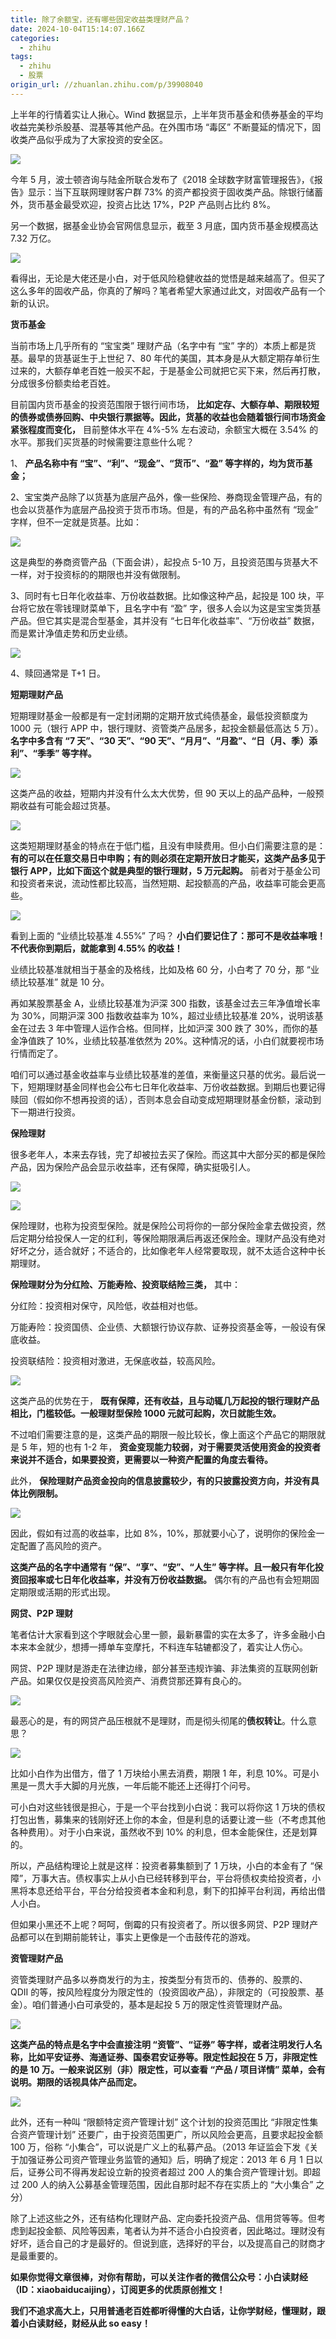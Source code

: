 ```yaml
---
title: 除了余额宝，还有哪些固定收益类理财产品？
date: 2024-10-04T15:14:07.166Z
categories:
  - zhihu
tags:
  - zhihu
  - 股票
origin_url: //zhuanlan.zhihu.com/p/39908040
---
```

上半年的行情着实让人揪心。Wind 数据显示，上半年货币基金和债券基金的平均收益完美秒杀股基、混基等其他产品。在外围市场 “毒区” 不断蔓延的情况下，固收类产品似乎成为了大家投资的安全区。

![](https://picx.zhimg.com/v2-21d54e8c33a6b81888d1a4e34dd6d0a9_b.jpg)

今年 5 月，波士顿咨询与陆金所联合发布了《2018 全球数字财富管理报告》，《报告》显示：当下互联网理财客户群 73% 的资产都投资于固收类产品。除银行储蓄外，货币基金最受欢迎，投资占比达 17%，P2P 产品则占比约 8%。

另一个数据，据基金业协会官网信息显示，截至 3 月底，国内货币基金规模高达 7.32 万亿。

![](https://picx.zhimg.com/v2-9d1f8bffea11344bb5e6960a21943a33_b.jpg)

看得出，无论是大佬还是小白，对于低风险稳健收益的觉悟是越来越高了。但买了这么多年的固收产品，你真的了解吗？笔者希望大家通过此文，对固收产品有一个新的认识。

**货币基金**

当前市场上几乎所有的 “宝宝类” 理财产品（名字中有 “宝” 字的）本质上都是货基。最早的货基诞生于上世纪 7、80 年代的美国，其本身是从大额定期存单衍生过来的，大额存单老百姓一般买不起，于是基金公司就把它买下来，然后再打散，分成很多份额卖给老百姓。

目前国内货币基金的投资范围限于银行间市场， **比如定存、大额存单、期限较短的债券或债券回购、中央银行票据等。因此，货基的收益也会随着银行间市场资金紧张程度而变化，** 目前整体水平在 4%-5% 左右波动，余额宝大概在 3.54% 的水平。那我们买货基的时候需要注意些什么呢？

1、 **产品名称中有 “宝”、“利”、“现金”、“货币”、“盈” 等字样的，均为货币基金；**&#x20;

2、宝宝类产品除了以货基为底层产品外，像一些保险、券商现金管理产品，有的也会以货基作为底层产品投资于货币市场。但是，有的产品名称中虽然有 “现金” 字样，但不一定就是货基。比如：

![](https://pic4.zhimg.com/v2-e24dea70a28745f17245e3efc48d8b13_b.jpg)

这是典型的券商资管产品（下面会讲），起投点 5-10 万，且投资范围与货基大不一样，对于投资标的的期限也并没有做限制。

3、同时有七日年化收益率、万份收益数据。比如像这种产品，起投是 100 块，平台将它放在零钱理财菜单下，且名字中有 “盈” 字，很多人会以为这是宝宝类货基产品。但它其实是混合型基金，其并没有 “七日年化收益率”、“万份收益” 数据，而是累计净值走势和历史业绩。

![](https://picx.zhimg.com/v2-1cd4e55298f8d271fe2a7a4ba221bf53_b.jpg)

4、赎回通常是 T+1 日。

**短期理财产品**

短期理财基金一般都是有一定封闭期的定期开放式纯债基金，最低投资额度为 1000 元（银行 APP 中，银行理财、资管类产品居多，起投金额最低高达 5 万）。 **名字中多含有 “7 天”、“30 天”、“90 天”、“月月”、“月盈”、“日（月、季）添利”、“季季” 等字样。**&#x20;

![](https://pic3.zhimg.com/v2-15a0c0e65c436922fc04dd22f9023360_b.jpg)

这类产品的收益，短期内并没有什么太大优势，但 90 天以上的品产品种，一般预期收益有可能会超过货基。

![](https://pic2.zhimg.com/v2-1491706e2d76df53cd980cacff8d8b2f_b.jpg)

这类短期理财基金的特点在于低门槛，且没有申赎费用。但小白们需要注意的是： **有的可以在任意交易日中申购；有的则必须在定期开放日才能买，这类产品多见于银行 APP，比如下面这个就是典型的银行理财，5 万元起购。** 前者对于基金公司和投资者来说，流动性都比较高，当然短期、起投额高的产品，收益率可能会更高些。

![](https://pic3.zhimg.com/v2-ac93ba7bb51517386835db61c1fee71e_b.jpg)

看到上面的 “业绩比较基准 4.55%” 了吗？ **小白们要记住了：那可不是收益率哦！不代表你到期后，就能拿到 4.55% 的收益！**&#x20;

业绩比较基准就相当于基金的及格线，比如及格 60 分，小白考了 70 分，那 “业绩比较基准” 就是 10 分。

再如某股票基金 A，业绩比较基准为沪深 300 指数，该基金过去三年净值增长率为 30%，同期沪深 300 指数收益率为 10%，超过业绩比较基准 20%，说明该基金在过去 3 年中管理人运作合格。但同样，比如沪深 300 跌了 30%，而你的基金净值跌了 10%，业绩比较基准依然为 20%。这种情况的话，小白们就要视市场行情而定了。

咱们可以通过基金收益率与业绩比较基准的差值，来衡量这只基的优劣。最后说一下，短期理财基金同样也会公布七日年化收益率、万份收益数据。到期后也要记得赎回（假如你不想再投资的话），否则本息会自动变成短期理财基金份额，滚动到下一期进行投资。

**保险理财**

很多老年人，本来去存钱，完了却被拉去买了保险。而这其中大部分买的都是保险产品，因为保险产品会显示收益率，还有保障，确实挺吸引人。

![](https://pic4.zhimg.com/v2-d3bcae7aeb1426e00b7322a380eb9517_b.jpg)

![](https://pic3.zhimg.com/v2-18ed6ca470a7e6ccce3db0d5e47895c4_b.jpg)

保险理财，也称为投资型保险。就是保险公司将你的一部分保险金拿去做投资，然后定期分给投保人一定的红利，等保险期限满后再返还保险金。理财产品没有绝对好坏之分，适合就好；不适合的，比如像老年人经常要取现，就不太适合这种中长期理财。

&#x20;**保险理财分为分红险、万能寿险、投资联结险三类，** 其中：

分红险：投资相对保守，风险低，收益相对也低。

万能寿险：投资国债、企业债、大额银行协议存款、证券投资基金等，一般设有保底收益。

投资联结险：投资相对激进，无保底收益，较高风险。

![](https://pic2.zhimg.com/v2-1bacd4f05c8e14dbcb5ea66294083149_b.jpg)

这类产品的优势在于， **既有保障，还有收益，且与动辄几万起投的银行理财产品相比，门槛较低。一般理财型保险 1000 元就可起购，次日就能生效。**&#x20;

不过咱们需要注意的是，这类产品的期限一般比较长，像上面这个产品它的期限就是 5 年，短的也有 1-2 年， **资金变现能力较弱，对于需要灵活使用资金的投资者来说并不适合，如果要投资，更需要以一种资产配置的角度去看待。**&#x20;

此外， **保险理财产品资金投向的信息披露较少，有的只披露投资方向，并没有具体比例限制。**&#x20;

![](https://picx.zhimg.com/v2-9be4056bc28d5406a6c2f1e1a0dac139_b.jpg)

因此，假如有过高的收益率，比如 8%，10%，那就要小心了，说明你的保险金一定配置了高风险的资产。

&#x20;**这类产品的名字中通常有 “保”、“享”、“安”、“人生” 等字样。且一般只有年化投资回报率或七日年化收益率，并没有万份收益数据。** 偶尔有的产品也有会短期固定期限或活期的形式出现。

**网贷、P2P 理财**

笔者估计大家看到这个字眼就会心里一颤，最新暴雷的实在太多了，许多金融小白本来本金就少，想搏一搏单车变摩托，不料连车轱辘都没了，着实让人伤心。

网贷、P2P 理财是游走在法律边缘，部分甚至违规诈骗、非法集资的互联网创新产品。如果仅仅是投资高风险资产、消费贷那还算有良心的。

![](https://picx.zhimg.com/v2-a8fec8802f3c9e0e32f1d66a11cfb23d_b.jpg)

最恶心的是，有的网贷产品压根就不是理财，而是彻头彻尾的**债权转让**。什么意思？

![](https://picx.zhimg.com/v2-086ae7202186c0f12d80e19413d1de4f_b.jpg)

比如小白作为出借方，借了 1 万块给小黑去消费，期限 1 年，利息 10%。可是小黑是一贯大手大脚的月光族，一年后能不能还上还得打个问号。

可小白对这些钱很是担心，于是一个平台找到小白说：我可以将你这 1 万块的债权打包出售，募集来的钱刚好还上你的本金，但是利息的话要让渡一些（不考虑其他各种费用）。对于小白来说，虽然收不到 10% 的利息，但本金能保住，还是划算的。

所以，产品结构理论上就是这样：投资者募集额到了 1 万块，小白的本金有了 “保障”，万事大吉。债权事实上从小白已经转移到平台，平台将债权卖给投资者，小黑将本息还给平台，平台分给投资者本金和利息，剩下的扣掉平台利润，再给出借人小白。

但如果小黑还不上呢？呵呵，倒霉的只有投资者了。所以很多网贷、P2P 理财产品都可以在到期前能转让，事实上更像是一个击鼓传花的游戏。

**资管理财产品**

资管类理财产品多以券商发行的为主，按类型分有货币的、债券的、股票的、QDII 的等，按风险程度分为限定性的（投资固收产品），非限定的（可投股票、基金）。咱们普通小白可承受的，基本是起投 5 万的限定性资管理财产品。

![](https://pic2.zhimg.com/v2-04dfb89cd0678a95b82d37f00918da03_b.jpg)

&#x20;**这类产品的特点是名字中会直接注明 “资管”、“证券” 等字样，或者注明发行人名称，比如平安证券、海通证券、国泰君安证券等。限定性起投在 5 万，非限定性的是 10 万。一般来说区别（非）限定性，可以查看 “产品 / 项目详情” 菜单，会有说明。期限的话视具体产品而定。**&#x20;

![](https://pic1.zhimg.com/v2-b737ffc143c28315bdfcee75d7ff5d30_b.jpg)

此外，还有一种叫 “限额特定资产管理计划” 这个计划的投资范围比 “非限定性集合资产管理计划” 还要广，由于投资范围更广，所以风险会更高，且要求起投金额 100 万，俗称 “小集合”，可以说是广义上的私募产品。（2013 年证监会下发《关于加强证券公司资产管理业务监管的通知》后，明确了规定：2013 年 6 月 1 日以后，证券公司不得再发起设立新的投资者超过 200 人的集合资产管理计划。即超过 200 人的纳入公募基金管理范围，因此自那时起不存在实质上的 “大小集合” 之分）

除了上述这些之外，还有结构化理财产品、定向委托投资产品、信用贷等等。但考虑到起投金额、风险等因素，笔者认为并不适合小白投资者，因此略过。理财没有好坏，适合自己的才是最好的。但说到底，选择好的平台，以及提高自己的财商才是最重要的。

&#x20;**如果你觉得文章很棒，对你有帮助，可以关注作者的微信公众号：小白读财经（ID：xiaobaiducaijing），订阅更多的优质原创推文！**&#x20;

&#x20;**我们不追求高大上，只用普通老百姓都听得懂的大白话，让你学财经，懂理财，跟着小白读财经，财经从此 so easy！**&#x20;
